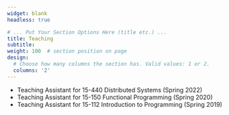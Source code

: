 ```yaml
---
widget: blank
headless: true

# ... Put Your Section Options Here (title etc.) ...
title: Teaching
subtitle:
weight: 100  # section position on page
design:
  # Choose how many columns the section has. Valid values: 1 or 2.
  columns: '2'
---
```

<ul>
<li>Teaching Assistant for 15-440 Distributed Systems (Spring 2022)</li>
<li>Teaching Assistant for 15-150 Functional Programming (Spring 2020)</li>
<li>Teaching Assistant for 15-112 Introduction to Programming (Spring 2019)</li>
</ul>
